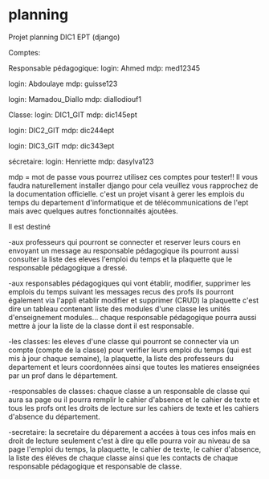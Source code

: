 # planning
Projet planning DIC1 EPT (django)

Comptes:

Responsable pédagogique: 
login: Ahmed
mdp: med12345

login: Abdoulaye
mdp: guisse123

login: Mamadou_Diallo
mdp: diallodiouf1


Classe:
login: DIC1_GIT
mdp: dic145ept

login: DIC2_GIT
mdp: dic244ept

login: DIC3_GIT
mdp: dic343ept

sécretaire:
login: Henriette
mdp: dasylva123

mdp = mot de passe 
vous pourrez utilisez ces comptes pour tester!!
Il vous faudra naturellement installer django pour cela veuillez vous rapprochez de la documentation officielle.
c'est un projet visant à gerer les emplois du temps du departement d'informatique et de télécommunications de l'ept mais avec quelques autres fonctionnaités ajoutées. 

Il est destiné

-aux professeurs qui pourront se connecter et reserver leurs cours en envoyant un message au responsable pédagogique ils pourront aussi consulter la liste des eleves l'emploi du temps et la plaquette que le responsable pédagogique a dressé.

-aux responsables pédagogiques qui vont établir, modifier, supprimer les emplois du temps suivant les messages recus des profs ils pourront également via l'appli etablir modifier et supprimer (CRUD) la plaquette c'est dire un tableau contenant liste des modules d'une classe les unités d'enseignement modules... chaque responsable pédagogique pourra aussi mettre à jour la liste de la classe dont il est responsable.

-les classes: les eleves d'une classe qui pourront se connecter via un compte (compte de la classe) pour verifier leurs emploi du temps (qui est mis à jour chaque semaine), la plaquette, la liste des professeurs du departement et leurs coordonnées ainsi que toutes les matieres enseignées par un prof dans le département.

-responsables de classes: chaque classe a un responsable de classe qui aura sa page ou il pourra remplir le cahier d'absence et le cahier de texte et tous les profs ont les droits de lecture sur les cahiers de texte et les cahiers d'absence du département.

-secretaire: la secretaire du déparement a accées à tous ces infos mais en droit de lecture seulement c'est à dire qu elle pourra voir au niveau de sa page l'emploi du temps, la plaquette, le cahier de texte, le cahier d'absence, la liste des éléves de chaque classe  ainsi que les contacts de chaque responsable pédagogique et responsable de classe.

